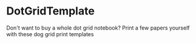 # DotGridTemplate
Don't want to buy a whole dot grid notebook? Print a few papers yourself with these dog grid print templates
